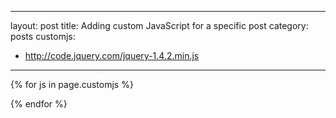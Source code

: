 <!--add to layout-->
---
layout: post
title: Adding custom JavaScript for a specific post
category: posts
customjs:
 - http://code.jquery.com/jquery-1.4.2.min.js
 ---
 
 <!-- in post -->
 <!-- Custom JavaScript files set in YAML front matter -->
{% for js in page.customjs %}
<script async type="text/javascript" src="{{ js }}"></script>
{% endfor %}
